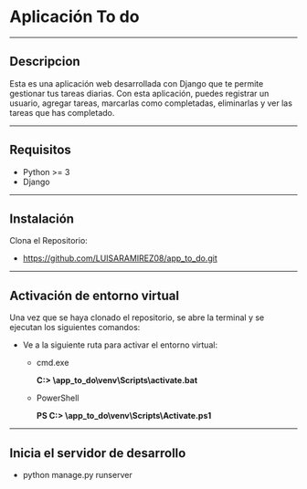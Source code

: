 # Aplicación To do 
***
## Descripcion
Esta es una aplicación web desarrollada con Django que te permite gestionar tus tareas diarias. Con esta aplicación, puedes registrar un usuario, agregar tareas, marcarlas como completadas, eliminarlas y ver las tareas que has completado.
***
## Requisitos
- Python >= 3
- Django

***
## Instalación 
Clona el Repositorio:

- https://github.com/LUISARAMIREZ08/app_to_do.git
***
## Activación de entorno virtual
Una vez que se haya clonado el repositorio, se abre la terminal y se ejecutan los siguientes comandos:
- Ve a la siguiente ruta para activar el entorno virtual:
  - cmd.exe
  
    **C:\> <venv>\app_to_do\venv\Scripts\activate.bat**

  - PowerShell

    **PS C:\> <venv>\app_to_do\venv\Scripts\Activate.ps1**
***
## Inicia el servidor de desarrollo
  - python manage.py runserver

